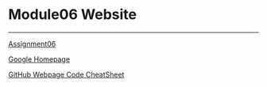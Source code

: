   # Module06 Website
  ------
  
  [Assignment06](https://github.com/darivanhatUW/IntroToProg-Python-Mod06/blob/main/docs/Assigment06_dvlachos.py)

  [Google Homepage](https://www.google.com "Google's Homepage")

  [GitHub Webpage Code CheatSheet](https://github.com/adam-p/markdown-here/wiki/Markdown-Cheatsheet)
